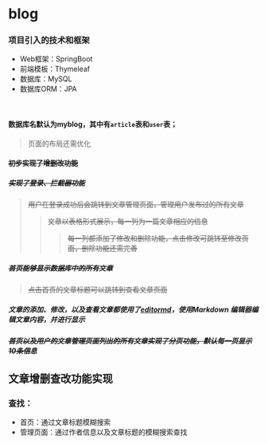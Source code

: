 # blog
### 项目引入的技术和框架
- Web框架：SpringBoot
- 前端模板：Thymeleaf
- 数据库：MySQL
- 数据库ORM：JPA
<br>

#### 数据库名默认为**myblog**，其中有`article`表和`user`表；

> 页面的布局还需优化



#### ~~初步实现了增删改功能~~

##### ~~实现了登录、拦截器功能~~

> ~~用户在登录成功后会跳转到文章管理页面，管理用户发布过的所有文章~~
>
> > ~~文章以表格形式展示，每一列为一篇文章相应的信息~~
> >
> > > ~~每一列都添加了修改和删除功能，点击修改可跳转至修改页面，删除功能还需完善~~
> > >

##### ~~首页能够显示数据库中的所有文章~~

> ~~点击首页的文章标题可以跳转到查看文章页面~~

##### 文章的添加、修改，以及查看文章都使用了[editormd](https://pandao.github.io/editor.md/)，使用Markdown 编辑器编辑文章内容，并进行显示

##### ~~首页以及用户的文章管理页面列出的所有文章实现了分页功能，默认每一页显示10条信息~~



## 文章增删查改功能实现

### 查找：

* 首页：通过文章标题模糊搜索
* 管理页面：通过作者信息以及文章标题的模糊搜索查找